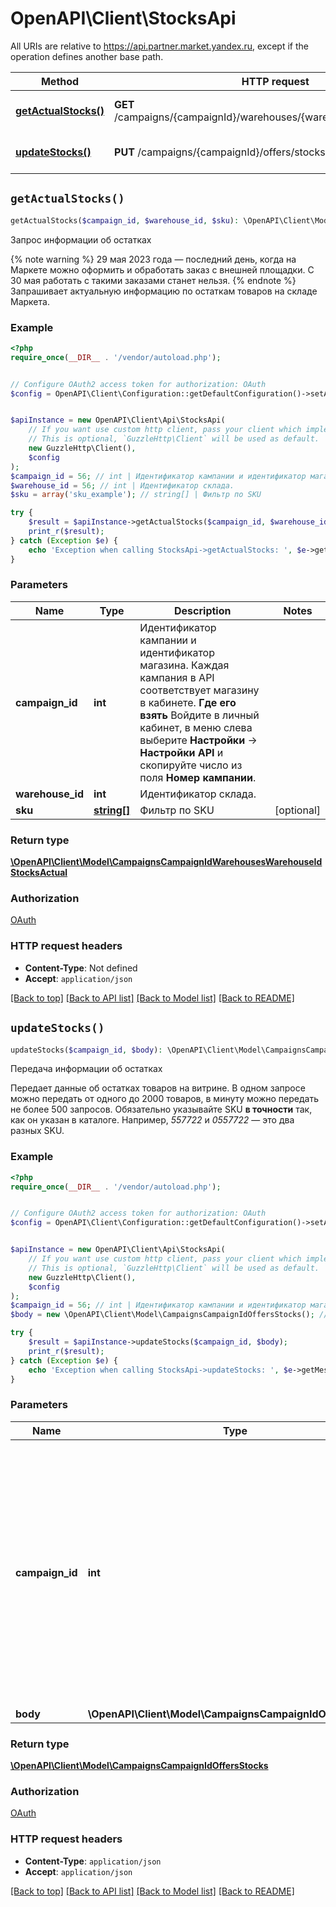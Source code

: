# OpenAPI\Client\StocksApi

All URIs are relative to https://api.partner.market.yandex.ru, except if the operation defines another base path.

| Method | HTTP request | Description |
| ------------- | ------------- | ------------- |
| [**getActualStocks()**](StocksApi.md#getActualStocks) | **GET** /campaigns/{campaignId}/warehouses/{warehouseId}/stocks/actual | Запрос информации об остатках |
| [**updateStocks()**](StocksApi.md#updateStocks) | **PUT** /campaigns/{campaignId}/offers/stocks | Передача информации об остатках |


## `getActualStocks()`

```php
getActualStocks($campaign_id, $warehouse_id, $sku): \OpenAPI\Client\Model\CampaignsCampaignIdWarehousesWarehouseIdStocksActual
```

Запрос информации об остатках

{% note warning %}  29 мая 2023 года — последний день, когда на Маркете можно оформить и обработать заказ с внешней площадки.  С 30 мая работать с такими заказами станет нельзя.  {% endnote %}  Запрашивает актуальную информацию по остаткам товаров на складе Маркета.

### Example

```php
<?php
require_once(__DIR__ . '/vendor/autoload.php');


// Configure OAuth2 access token for authorization: OAuth
$config = OpenAPI\Client\Configuration::getDefaultConfiguration()->setAccessToken('YOUR_ACCESS_TOKEN');


$apiInstance = new OpenAPI\Client\Api\StocksApi(
    // If you want use custom http client, pass your client which implements `GuzzleHttp\ClientInterface`.
    // This is optional, `GuzzleHttp\Client` will be used as default.
    new GuzzleHttp\Client(),
    $config
);
$campaign_id = 56; // int | Идентификатор кампании и идентификатор магазина. Каждая кампания в API соответствует магазину в кабинете.  **Где его взять**  Войдите в личный кабинет, в меню слева выберите **Настройки** → **Настройки API** и скопируйте число из поля **Номер кампании**.
$warehouse_id = 56; // int | Идентификатор склада.
$sku = array('sku_example'); // string[] | Фильтр по SKU

try {
    $result = $apiInstance->getActualStocks($campaign_id, $warehouse_id, $sku);
    print_r($result);
} catch (Exception $e) {
    echo 'Exception when calling StocksApi->getActualStocks: ', $e->getMessage(), PHP_EOL;
}
```

### Parameters

| Name | Type | Description  | Notes |
| ------------- | ------------- | ------------- | ------------- |
| **campaign_id** | **int**| Идентификатор кампании и идентификатор магазина. Каждая кампания в API соответствует магазину в кабинете.  **Где его взять**  Войдите в личный кабинет, в меню слева выберите **Настройки** → **Настройки API** и скопируйте число из поля **Номер кампании**. | |
| **warehouse_id** | **int**| Идентификатор склада. | |
| **sku** | [**string[]**](../Model/string.md)| Фильтр по SKU | [optional] |

### Return type

[**\OpenAPI\Client\Model\CampaignsCampaignIdWarehousesWarehouseIdStocksActual**](../Model/CampaignsCampaignIdWarehousesWarehouseIdStocksActual.md)

### Authorization

[OAuth](../../README.md#OAuth)

### HTTP request headers

- **Content-Type**: Not defined
- **Accept**: `application/json`

[[Back to top]](#) [[Back to API list]](../../README.md#endpoints)
[[Back to Model list]](../../README.md#models)
[[Back to README]](../../README.md)

## `updateStocks()`

```php
updateStocks($campaign_id, $body): \OpenAPI\Client\Model\CampaignsCampaignIdOffersStocks
```

Передача информации об остатках

Передает данные об остатках товаров на витрине. В одном запросе можно передать от одного до 2000 товаров, в минуту можно передать не более 500 запросов.  Обязательно указывайте SKU **в точности** так, как он указан в каталоге. Например, _557722_ и _0557722_ — это два разных SKU.

### Example

```php
<?php
require_once(__DIR__ . '/vendor/autoload.php');


// Configure OAuth2 access token for authorization: OAuth
$config = OpenAPI\Client\Configuration::getDefaultConfiguration()->setAccessToken('YOUR_ACCESS_TOKEN');


$apiInstance = new OpenAPI\Client\Api\StocksApi(
    // If you want use custom http client, pass your client which implements `GuzzleHttp\ClientInterface`.
    // This is optional, `GuzzleHttp\Client` will be used as default.
    new GuzzleHttp\Client(),
    $config
);
$campaign_id = 56; // int | Идентификатор кампании и идентификатор магазина. Каждая кампания в API соответствует магазину в кабинете.  **Где его взять**  Войдите в личный кабинет, в меню слева выберите **Настройки** → **Настройки API** и скопируйте число из поля **Номер кампании**.
$body = new \OpenAPI\Client\Model\CampaignsCampaignIdOffersStocks(); // \OpenAPI\Client\Model\CampaignsCampaignIdOffersStocks

try {
    $result = $apiInstance->updateStocks($campaign_id, $body);
    print_r($result);
} catch (Exception $e) {
    echo 'Exception when calling StocksApi->updateStocks: ', $e->getMessage(), PHP_EOL;
}
```

### Parameters

| Name | Type | Description  | Notes |
| ------------- | ------------- | ------------- | ------------- |
| **campaign_id** | **int**| Идентификатор кампании и идентификатор магазина. Каждая кампания в API соответствует магазину в кабинете.  **Где его взять**  Войдите в личный кабинет, в меню слева выберите **Настройки** → **Настройки API** и скопируйте число из поля **Номер кампании**. | |
| **body** | **\OpenAPI\Client\Model\CampaignsCampaignIdOffersStocks**|  | |

### Return type

[**\OpenAPI\Client\Model\CampaignsCampaignIdOffersStocks**](../Model/CampaignsCampaignIdOffersStocks.md)

### Authorization

[OAuth](../../README.md#OAuth)

### HTTP request headers

- **Content-Type**: `application/json`
- **Accept**: `application/json`

[[Back to top]](#) [[Back to API list]](../../README.md#endpoints)
[[Back to Model list]](../../README.md#models)
[[Back to README]](../../README.md)
